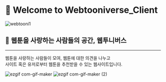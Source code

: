 # 💫 Welcome to Webtooniverse_Client
![webtooni1](https://user-images.githubusercontent.com/85473148/131535241-8df4279a-d681-4941-9b25-8a40fda721a3.jpg)

## 🌟 웹툰을 사랑하는 사람들의 공간, 웹투니버스
----

웹툰을 사랑하는 사람들이 모여, 웹툰에 대한 의견을 나누고 <br/>
사이트 혹은 유저로부터 웹툰을 추천받을 수 있는 웹사이트입니다.

![ezgif com-gif-maker](https://user-images.githubusercontent.com/85473148/131540426-8d17e043-010b-4250-b366-01f784faad45.gif)
![ezgif com-gif-maker (2)](https://user-images.githubusercontent.com/85473148/131542223-841cb615-a910-4d6c-b385-3938add41b44.gif)


###
